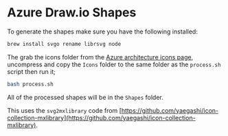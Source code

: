 # Azure Draw.io Shapes

To generate the shapes make sure you have the following installed:

``` bash
brew install svgo rename librsvg node
```

The grab the icons folder from the [Azure architecture icons page](https://docs.microsoft.com/en-us/azure/architecture/icons/), uncompress and copy the `Icons` folder to the same folder as the `process.sh` script then run it;

```bash
bash process.sh
```

All of the processed shapes will be in the `Shapes` folder.

This uses the `svg2mxlibrary` code from [https://github.com/yaegashi/icon-collection-mxlibrary](https://github.com/yaegashi/icon-collection-mxlibrary).